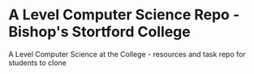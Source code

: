 # A Level Computer Science Repo - Bishop's Stortford College

A Level Computer Science at the College - resources and task repo for students to clone
